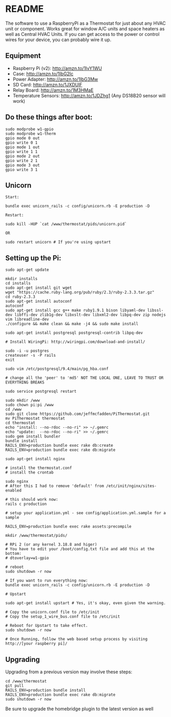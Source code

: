 README
======
The software to use a RaspberryPi as a Thermostat for just about any HVAC unit or component. Works great for window A/C units and space heaters as well as Central HVAC Units. If you can get access to the power or control wires for your device, you can probably wire it up.

## Equipment ##

*  Raspberry Pi (v2): http://amzn.to/1IvY1WU
*  Case: http://amzn.to/1IbG2Ic
*  Power Adapter: http://amzn.to/1IbG3Mw
*  SD Card: http://amzn.to/1JXDUlF
*  Relay Board: http://amzn.to/1M3HMaE
*  Temperature Sensors: http://amzn.to/1JDZhg1 (Any DS18B20 sensor will work)


## Do these things after boot:

    sudo modprobe w1-gpio
    sudo modprobe w1-therm
    gpio mode 0 out
    gpio write 0 1
    gpio mode 1 out
    gpio write 1 1
    gpio mode 2 out
    gpio write 2 1
    gpio mode 3 out
    gpio write 3 1

## Unicorn


    Start:

    bundle exec unicorn_rails -c config/unicorn.rb -E production -D

    Restart:

    sudo kill -HUP `cat /www/thermostat/pids/unicorn.pid`

    OR

    sudo restart unicorn # If you're using upstart


## Setting up the Pi:

    sudo apt-get update

    mkdir installs
    cd installs
    sudo apt-get install git wget
    wget "https://cache.ruby-lang.org/pub/ruby/2.3/ruby-2.3.3.tar.gz"
    cd ruby-2.3.3
    sudo apt-get install autoconf
    autoconf
    sudo apt-get install gcc g++ make ruby1.9.1 bison libyaml-dev libssl-dev libffi-dev zlib1g-dev libxslt-dev libxml2-dev libpq-dev zip nodejs vim libreadline-dev
    ./configure && make clean && make -j4 && sudo make install

    sudo apt-get install postgresql postgresql-contrib libpq-dev

    # Install WiringPi: http://wiringpi.com/download-and-install/

    sudo -i -u postgres
    createuser -s -P rails
    exit

    sudo vim /etc/postgresql/9.4/main/pg_hba.conf

    # change all the 'peer' to 'md5' NOT THE LOCAL ONE, LEAVE TO TRUST OR EVERYTHING BREAKS

    sudo service postgresql restart

    sudo mkdir /www
    sudo chown pi:pi /www
    cd /www
    sudo git clone https://github.com/jeffmcfadden/PiThermostat.git
    mv PiThermostat thermostat
    cd thermostat
    echo "install: --no-rdoc --no-ri" >> ~/.gemrc
    echo "update:  --no-rdoc --no-ri" >> ~/.gemrc
    sudo gem install bundler
    bundle install
    RAILS_ENV=production bundle exec rake db:create
    RAILS_ENV=production bundle exec rake db:migrate

    sudo apt-get install nginx

    # install the thermostat.conf
    # install the crontab

    sudo nginx
    # After this I had to remove 'default' from /etc/init/nginx/sites-enabled

    # this should work now:
    rails c production

    # setup your application.yml - see config/application.yml.sample for a sample

    RAILS_ENV=production bundle exec rake assets:precompile

    mkdir /www/thermostat/pids/

    # RPi 2 (or any kernel 3.18.8 and higer)
    # You have to edit your /boot/config.txt file and add this at the bottom:
    # dtoverlay=w1-gpio

    # reboot
    sudo shutdown -r now

    # If you want to run everything now:
    bundle exec unicorn_rails -c config/unicorn.rb -E production -D

    # Upstart

    sudo apt-get install upstart # Yes, it's okay, even given the warning.

    # Copy the unicorn.conf file to /etc/init
    # Copy the setup_1_wire_bus.conf file to /etc/init

    # Reboot for Upstart to take effect.
    sudo shutdown -r now

    # Once Running, follow the web based setup process by visiting http://[your raspberry pi]/

## Upgrading

Upgrading from a previous version may involve these steps:

    cd /www/thermostat
    git pull
    RAILS_ENV=production bundle install
    RAILS_ENV=production bundle exec rake db:migrate
    sudo shutdown -r now

Be sure to upgrade the homebridge plugin to the latest version as well